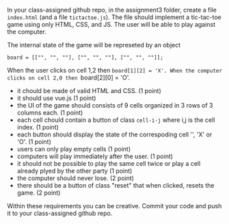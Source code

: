 In your class-assigned github repo, in the assignment3 folder, create a file `index.html` (and a file `tictactoe.js`). The file should implement a tic-tac-toe game using only HTML, CSS, and JS. The user will be able to play against the computer.

The internal state of the game will be represeted by an object
```
board = [["", "", ""], ["", "", ""], ["", "", ""]];
```
When the user clicks on cell 1,2 then `board[1][2] = 'X'.
When the computer clicks on cell 2,0 then `board[2][0] = 'O'.

- it chould be made of valid HTML and CSS. (1 point)
- it should use vue.js (1 point)
- the UI of the game should consists of 9 cells organized in 3 rows of 3 columns each. (1 point)
- each cell chould contain a button of class `cell-i-j` where i,j is the cell index. (1 point)
- each button should display the state of the correspoding cell '', 'X' or 'O'. (1 point)
- users can only play empty cells (1 point)
- computers will play immediately after the user. (1 point)
- it should not be possible to play the same cell twice or play a cell already plyed by the other party (1 point)
- the computer should never lose. (2 point)
- there should be a button of class "reset" that when clicked, resets the game. (2 point)


Within these requirements you can be creative.
Commit your code and push it to your class-assigned github repo.
